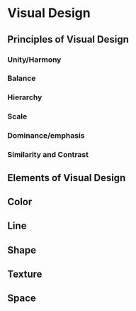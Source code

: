 # Visual Design

## Principles of Visual Design

### Unity/Harmony

### Balance

### Hierarchy

### Scale

### Dominance/emphasis

### Similarity and Contrast

## Elements of Visual Design

## Color

## Line

## Shape

## Texture

## Space


